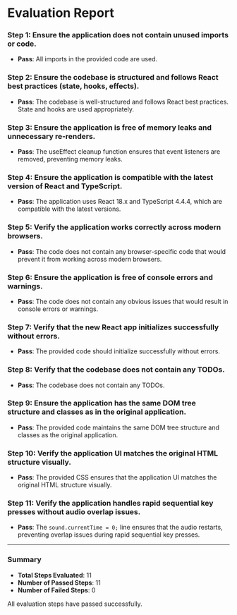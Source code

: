 # Evaluation Report

### Step 1: Ensure the application does not contain unused imports or code.
- **Pass**: All imports in the provided code are used.

### Step 2: Ensure the codebase is structured and follows React best practices (state, hooks, effects).
- **Pass**: The codebase is well-structured and follows React best practices. State and hooks are used appropriately.

### Step 3: Ensure the application is free of memory leaks and unnecessary re-renders.
- **Pass**: The useEffect cleanup function ensures that event listeners are removed, preventing memory leaks.

### Step 4: Ensure the application is compatible with the latest version of React and TypeScript.
- **Pass**: The application uses React 18.x and TypeScript 4.4.4, which are compatible with the latest versions.

### Step 5: Verify the application works correctly across modern browsers.
- **Pass**: The code does not contain any browser-specific code that would prevent it from working across modern browsers.

### Step 6: Ensure the application is free of console errors and warnings.
- **Pass**: The code does not contain any obvious issues that would result in console errors or warnings.

### Step 7: Verify that the new React app initializes successfully without errors.
- **Pass**: The provided code should initialize successfully without errors.

### Step 8: Verify that the codebase does not contain any TODOs.
- **Pass**: The codebase does not contain any TODOs.

### Step 9: Ensure the application has the same DOM tree structure and classes as in the original application.
- **Pass**: The provided code maintains the same DOM tree structure and classes as the original application.

### Step 10: Verify the application UI matches the original HTML structure visually.
- **Pass**: The provided CSS ensures that the application UI matches the original HTML structure visually.

### Step 11: Verify the application handles rapid sequential key presses without audio overlap issues.
- **Pass**: The `sound.currentTime = 0;` line ensures that the audio restarts, preventing overlap issues during rapid sequential key presses.

---

### Summary
- **Total Steps Evaluated**: 11
- **Number of Passed Steps**: 11
- **Number of Failed Steps**: 0

All evaluation steps have passed successfully.